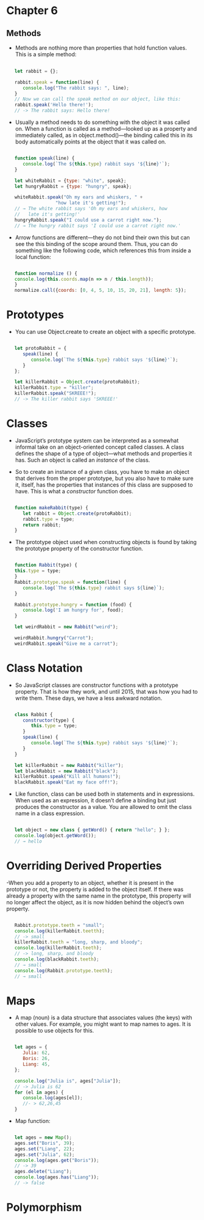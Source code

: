 # Chapter 6

## Methods

- Methods are nothing more than properties that hold function values. This is a simple method:
```javascript
   
   let rabbit = {};

   rabbit.speak = function(line) {
      console.log("The rabbit says: ", line);
   }
   // Now we can call the speak method on our object, like this:
   rabbit.speak('Hello there!');
   // -> The rabbit says: Hello there!
```

- Usually a method needs to do something with the object it was called on. When a function is called as a method—looked up as a property and immediately called, as in object.method()—the binding called this in its body automatically points at the object that it was called on.

```javascript

   function speak(line) {
      console.log(`The ${this.type} rabbit says '${line}'`);
   }

   let whiteRabbit = {type: "white", speak};
   let hungryRabbit = {type: "hungry", speak};

   whiteRabbit.speak("Oh my ears and whiskers, " +
                  "how late it's getting!");
   // → The white rabbit says 'Oh my ears and whiskers, how
   //   late it's getting!'
   hungryRabbit.speak("I could use a carrot right now.");
   // → The hungry rabbit says 'I could use a carrot right now.'
```

- Arrow functions are different—they do not bind their own this but can see the this binding of the scope around them. Thus, you can do something like the following code, which references this from inside a local function:

```javascript

   function normalize () {
   console.log(this.coords.map(n => n / this.length));
   }
   normalize.call({coords: [0, 4, 5, 10, 15, 20, 21], length: 5});
```


# Prototypes

- You can use Object.create to create an object with a specific prototype.

```javascript

   let protoRabbit = {
      speak(line) {
         console.log(`The ${this.type} rabbit says '${line}'`);
      }
   };

   let killerRabbit = Object.create(protoRabbit);
   killerRabbit.type = "killer";
   killerRabbit.speak("SKREEE!");
   // -> The killer rabbit says 'SKREEE!'
```


# Classes

- JavaScript’s prototype system can be interpreted as a somewhat informal take on an object-oriented concept called classes. A class defines the shape of a type of object—what methods and properties it has. Such an object is called an *instance* of the class.

- So to create an instance of a given class, you have to make an object that derives from the proper prototype, but you also have to make sure it, itself, has the properties that instances of this class are supposed to have. This is what a *constructor* function does.

```javascript

   function makeRabbit(type) {
      let rabbit = Object.create(protoRabbit);
      rabbit.type = type;
      return rabbit;
   } 

```

- The prototype object used when constructing objects is found by taking the prototype property of the constructor function.
```javascript

   function Rabbit(type) {
   this.type = type;
   }
   Rabbit.prototype.speak = function(line) {
      console.log(`The ${this.type} rabbit says ${line}`);
   }

   Rabbit.prototype.hungry = function (food) {
      console.log('I am hungry for', food);
   }

   let weirdRabbit = new Rabbit("weird");

   weirdRabbit.hungry("Carrot");
   weirdRabbit.speak("Give me a carrot");
```


# Class Notation

- So JavaScript classes are constructor functions with a prototype property. That is how they work, and until 2015, that was how you had to write them. These days, we have a less awkward notation.

```javascript

   class Rabbit {
      constructor(type) {
         this.type = type;
      }
      speak(line) {
         console.log(`The ${this.type} rabbit says '${line}'`);
      }
   }

   let killerRabbit = new Rabbit("killer");
   let blackRabbit = new Rabbit("black");
   killerRabbit.speak("Kill all humans!");
   blackRabbit.speak("Eat my face off!");

```

- Like function, class can be used both in statements and in expressions. When used as an expression, it doesn’t define a binding but just produces the constructor as a value. You are allowed to omit the class name in a class expression.

```javascript

   let object = new class { getWord() { return "hello"; } };
   console.log(object.getWord());
   // → hello
```


# Overriding Derived Properties

-When you add a property to an object, whether it is present in the prototype or not, the property is added to the object itself. If there was already a property with the same name in the prototype, this property will no longer affect the object, as it is now hidden behind the object’s own property.

```javascript

   Rabbit.prototype.teeth = "small";
   console.log(killerRabbit.teetth);
   // -> small
   killerRabbit.teeth = "long, sharp, and bloody";
   console.log(killerRabbit.teeth);
   // -> long, sharp, and bloody
   console.log(blackRabbit.teeth);
   // → small
   console.log(Rabbit.prototype.teeth);
   // → small
```

# Maps

- A map (noun) is a data structure that associates values (the keys) with other values. For example, you might want to map names to ages. It is possible to use objects for this.

```javascript

   let ages = {
      Julia: 62,
      Boris: 26,
      Liang: 45,
   };

   console.log("Julia is", ages["Julia"]);
   // -> Julia is 62
   for (el in ages) {
      console.log(ages[el]);
      //- > 62,26,45
   }
```

- Map function:

```javascript

   let ages = new Map();
   ages.set("Boris", 39);
   ages.set("Liang", 22);
   ages.set("Julia", 62);
   console.log(ages.get("Boris"));
   // -> 39
   ages.delete("Liang");
   console.log(ages.has("Liang"));
   // -> false
```


# Polymorphism

